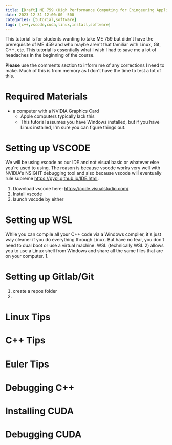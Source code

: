 ```yaml
---
title: [Draft] ME 759 (High Performance Computing for Eningeering Applications) Quickstart Guide
date: 2023-12-31 12:00:00 -500
categories: [tutorial,software]
tags: [c++,vscode,cuda,linux,install,software]
---
```


This tutorial is for students wanting to take ME 759 but didn't have the prerequisite of ME 459 and who maybe aren't that familiar with Linux, Git, C++, etc. This tutorial is essentially what I wish I had to save me a lot of headaches in the beginning of the course.

**Please** use the comments section to inform me of any corrections I need to make. Much of this is from memory as I don't have the time to test a lot of this.

# Required Materials
* a computer with a NVIDIA Graphics Card
    * Apple computers typically lack this
    * This tutorial assumes you have Windows installed, but if you have Linux installed, I'm sure you can figure things out. 

# Setting up VSCODE
We will be using vscode as our IDE and not visual basic or whatever else you're used to using. The reason is because vscode works very well with NVIDIA's NSIGHT debugging tool and also because vscode will eventually rule supreme <https://pypl.github.io/IDE.html>.
1. Download vscode here: <https://code.visualstudio.com/> 
2. Install vscode
3. launch vscode by either 
# Setting up WSL
While you can compile all your C++ code via a Windows compiler, it's just way cleaner if you do everything through Linux. But have no fear, you don't need to dual boot or use a virtual machine. WSL (technically WSL 2) allows you to use a Linux shell from Windows and share all the same files that are on your computer.
1. 
# Setting up Gitlab/Git
1. create a repos folder
2. 
# Linux Tips
# C++ Tips
# Euler Tips
# Debugging C++
# Installing CUDA
# Debugging CUDA